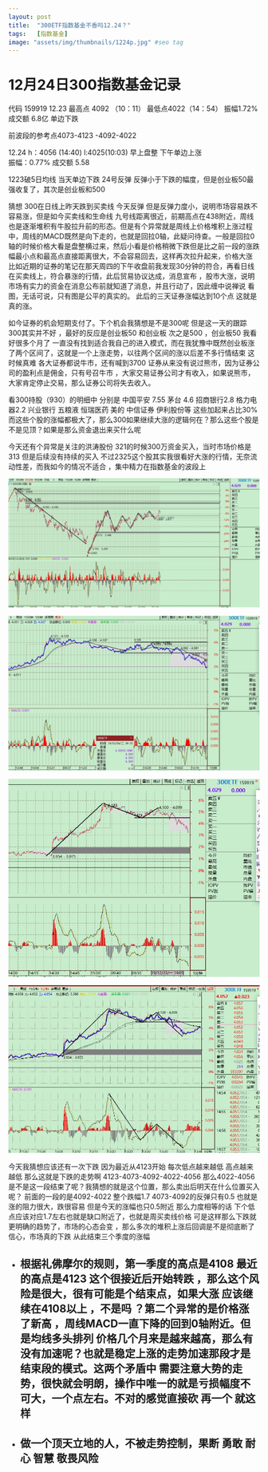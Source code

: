 ```yaml
---
layout: post
title:  "300ETF指数基金不香吗12.24？"
tags:	[指数基金]
image: "assets/img/thumbnails/1224p.jpg" #seo tag
---
```


#   12月24日300指数基金记录

代码 159919   12.23 最高点 4092 （10：11） 最低点4022（14：54）
振幅1.72%  成交额 6.8亿 单边下跌  

前波段的参考点4073-4123 -4092-4022

12.24   h：4056 (14:40) l:4025(10:03)  早上盘整 下午单边上涨  
振幅：0.77%  成交额 5.58 

1223破5日均线 当天单边下跌  24号反弹 反弹小于下跌的幅度，但是创业板50最强收复了，其次是创业板和500

猜想 300在日线上昨天跌到买卖线 今天反弹 但是反弹力度小，说明市场容易跌不容易涨，但是如今买卖线和生命线 九号线距离很近，前期高点在438附近，周线也是逐渐堆积有牛股拉升前的形态。但是有个异常就是周线上价格堆积上涨过程中，周线的MACD既然是向下走的，也就是回拉0轴，此疑问待查。一般是回拉0轴的时候价格大看是盘整横过来，然后小看是价格稍微下跌但是比之前一段的涨跌幅最小点和最高点直接距离很大，不会容易回去，这样再次拉升起来，价格大涨 比如近期的证券的笔记在那天周四的下午收盘前我发现30分钟的符合，再看日线在买卖线上，符合暴涨的行情，此后贸易协议达成，消息宣布 ，股市大涨，说明市场有实力的资金在消息公布前就知道了消息，并且行动了，因此缠中说禅说 看图，无话可说，只有图是公平的真实的。
此后的三天证券涨幅达到10个点  这就是真的涨。

如今证券的机会短期支付了。下个机会我猜想是不是300呢  但是这一天的跟踪300其实并不好 ，最好的反应是创业板50 和创业板 次之是500 ，创业板50 我看好很多个月了 一直没有找到适合我自己的进入模式，而在我犹豫中既然创业板涨了两个区间了，这就是一个上涨走势，以往两个区间的涨以后差不多行情结束
这时候真难  各大证券都说牛市，还有喊到3700 证券从来没有说过熊市，因为证券公司的盈利点是佣金，只有号召牛市 ，大家交易证券公司才有收入，如果说熊市，大家肯定停止交易，那么证券公司将失去收入。

看300持股（930）的明细中 分别是  中国平安 7.55  茅台 4.6 招商银行2.8  格力电器2.2 兴业银行 五粮液  恒瑞医药  美的  中信证券  伊利股份等
这些加起来占比30%  而这些个股的涨幅都极大了，那么300如果继续大涨的逻辑何在？那么这些个股是不是见顶？如果是那么资金退出来买什么呢 

 今天还有个异常是关注的洪涛股份 321的时候300万资金买入，当时市场价格是313 但是后续没有持续的买入  不过2325这个股其实我很看好大涨的行情，无奈流动性差，而我如今的情况不适合 ，集中精力在指数基金的波段上 
 

<p>
<img    src="/assets/img/3001224.JPG" alt="300 60h图">
<p/>

<p>
<img    src="/assets/img/30012241.JPG" alt="300 1f图">
<p/>

<p>
<img    src="/assets/img/30012245.JPG" alt="300 5f图">
<p/>

<p>
<img    src="/assets/img/12245f.JPG" alt="300 5f更新图">
<p/>
今天我猜想应该还有一次下跌 因为最近从4123开始 每次低点越来越低 高点越来越低 那么这就是下跌的走势啊
4123-4073-4092-4022-4056 那么4022-4056是不是这一段结束了呢？我猜想的就是这个位置，那么卖出后明天在什么位置买入呢？
前面的一段的是4092-4022  整个跌幅1.7  
4073-4092的反弹只有0.5  也就是涨的阻力很大，跌很容易  但是今天的涨幅也只0.5附近 那么力度相等的话 下个低点应该对应1.7左右也就是缺口附近了，也就是周买卖线价格
 可是这样那么下跌就更明确的趋势了，市场的心态会变 ，那么多次的堆积上涨后回调是不是彻底断了信心，市场真的下跌 从此结束三个季度的涨幅


* ## 根据礼佛摩尔的规则，第一季度的高点是4108   最近的高点是4123 这个很接近后开始转跌 ，那么这个风险是很大，很有可能是个结束点，如果大涨 应该继续在4108以上 ，不是吗 ？第二个异常的是价格涨了新高 ，周线MACD一直下降的回到0轴附近。但是均线多头排列 价格几个月来是越来越高，那么有没有加速呢？也就是稳定上涨的走势加速那段才是结束段的模式。这两个矛盾中 需要注意大势的走势，很快就会明朗，操作中唯一的就是亏损幅度不可大，一个点左右。不对的感觉直接砍   再一个  就这样 

* ## 做一个顶天立地的人，不被走势控制，果断  勇敢  耐心  智慧  敬畏风险  
 

